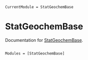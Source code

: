 ```@meta
CurrentModule = StatGeochemBase
```

# StatGeochemBase

Documentation for [StatGeochemBase](https://github.com/brenhinkeller/StatGeochemBase.jl).

```@index
```

```@autodocs
Modules = [StatGeochemBase]
```
